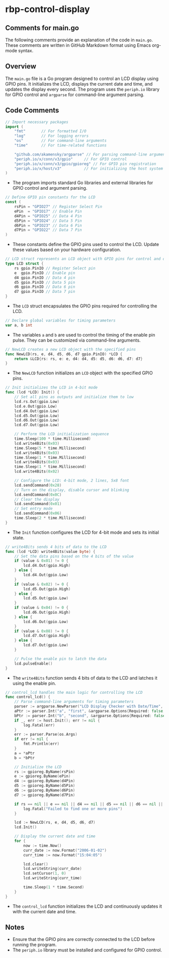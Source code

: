 # rbp-control-display

## Comments for main.go

The following comments provide an explanation of the code in `main.go`. These comments are written in GitHub Markdown format using Emacs org-mode syntax.

## Overview

The `main.go` file is a Go program designed to control an LCD display using GPIO pins. It initializes the LCD, displays the current date and time, and updates the display every second. The program uses the `periph.io` library for GPIO control and `argparse` for command-line argument parsing.

## Code Comments

```go
// Import necessary packages
import (
	"fmt"       // For formatted I/O
	"log"       // For logging errors
	"os"        // For command-line arguments
	"time"      // For time-related functions

	"github.com/akamensky/argparse" // For parsing command-line arguments
	"periph.io/x/conn/v3/gpio"     // For GPIO control
	"periph.io/x/conn/v3/gpio/gpioreg" // For GPIO pin registration
	"periph.io/x/host/v3"          // For initializing the host system
)
```

+ The program imports standard Go libraries and external libraries for GPIO control and argument parsing.

```go
// Define GPIO pin constants for the LCD
const (
	rsPin = "GPIO27" // Register Select Pin
	ePin  = "GPIO17" // Enable Pin
	d4Pin = "GPIO25" // Data 4 Pin
	d5Pin = "GPIO24" // Data 5 Pin
	d6Pin = "GPIO23" // Data 6 Pin
	d7Pin = "GPIO22" // Data 7 Pin
)
```

+ These constants define the GPIO pins used to control the LCD. Update these values based on your hardware configuration.

```go
// LCD struct represents an LCD object with GPIO pins for control and data
type LCD struct {
	rs gpio.PinIO // Register Select pin
	e  gpio.PinIO // Enable pin
	d4 gpio.PinIO // Data 4 pin
	d5 gpio.PinIO // Data 5 pin
	d6 gpio.PinIO // Data 6 pin
	d7 gpio.PinIO // Data 7 pin
}
```

+ The `LCD` struct encapsulates the GPIO pins required for controlling the LCD.

```go
// Declare global variables for timing parameters
var a, b int
```

+ The variables `a` and `b` are used to control the timing of the enable pin pulse. They can be customized via command-line arguments.

```go
// NewLCD creates a new LCD object with the specified pins
func NewLCD(rs, e, d4, d5, d6, d7 gpio.PinIO) *LCD {
	return &LCD{rs: rs, e: e, d4: d4, d5: d5, d6: d6, d7: d7}
}
```

+ The `NewLCD` function initializes an `LCD` object with the specified GPIO pins.

```go
// Init initializes the LCD in 4-bit mode
func (lcd *LCD) Init() {
	// Set all pins as outputs and initialize them to low
	lcd.rs.Out(gpio.Low)
	lcd.e.Out(gpio.Low)
	lcd.d4.Out(gpio.Low)
	lcd.d5.Out(gpio.Low)
	lcd.d6.Out(gpio.Low)
	lcd.d7.Out(gpio.Low)

	// Perform the LCD initialization sequence
	time.Sleep(100 * time.Millisecond)
	lcd.write4Bits(0x03)
	time.Sleep(5 * time.Millisecond)
	lcd.write4Bits(0x03)
	time.Sleep(1 * time.Millisecond)
	lcd.write4Bits(0x03)
	time.Sleep(1 * time.Millisecond)
	lcd.write4Bits(0x02)

	// Configure the LCD: 4-bit mode, 2 lines, 5x8 font
	lcd.sendCommand(0x28)
	// Turn on the display, disable cursor and blinking
	lcd.sendCommand(0x0C)
	// Clear the display
	lcd.sendCommand(0x01)
	// Set entry mode
	lcd.sendCommand(0x06)
	time.Sleep(2 * time.Millisecond)
}
```

+ The `Init` function configures the LCD for 4-bit mode and sets its initial state.

```go
// write4Bits sends 4 bits of data to the LCD
func (lcd *LCD) write4Bits(value byte) {
	// Set the data pins based on the 4 bits of the value
	if (value & 0x01) != 0 {
		lcd.d4.Out(gpio.High)
	} else {
		lcd.d4.Out(gpio.Low)
	}
	if (value & 0x02) != 0 {
		lcd.d5.Out(gpio.High)
	} else {
		lcd.d5.Out(gpio.Low)
	}
	if (value & 0x04) != 0 {
		lcd.d6.Out(gpio.High)
	} else {
		lcd.d6.Out(gpio.Low)
	}
	if (value & 0x08) != 0 {
		lcd.d7.Out(gpio.High)
	} else {
		lcd.d7.Out(gpio.Low)
	}

	// Pulse the enable pin to latch the data
	lcd.pulseEnable()
}
```

+ The `write4Bits` function sends 4 bits of data to the LCD and latches it using the enable pin.

```go
// control_lcd handles the main logic for controlling the LCD
func control_lcd() {
	// Parse command-line arguments for timing parameters
	parser := argparse.NewParser("LCD Display Checker with Date/Time", "LCD Display Checker with Date/Time")
	aPtr := parser.Int("a", "first", &argparse.Options{Required: false, Help: "first number", Default: 1})
	bPtr := parser.Int("b", "second", &argparse.Options{Required: false, Help: "second number", Default: 1})
	if _, err := host.Init(); err != nil {
		log.Fatal(err)
	}
	err := parser.Parse(os.Args)
	if err != nil {
		fmt.Println(err)
	}
	a = *aPtr
	b = *bPtr

	// Initialize the LCD
	rs := gpioreg.ByName(rsPin)
	e := gpioreg.ByName(ePin)
	d4 := gpioreg.ByName(d4Pin)
	d5 := gpioreg.ByName(d5Pin)
	d6 := gpioreg.ByName(d6Pin)
	d7 := gpioreg.ByName(d7Pin)

	if rs == nil || e == nil || d4 == nil || d5 == nil || d6 == nil || d7 == nil {
		log.Fatal("Failed to find one or more pins")
	}

	lcd := NewLCD(rs, e, d4, d5, d6, d7)
	lcd.Init()

	// Display the current date and time
	for {
		now := time.Now()
		curr_date := now.Format("2006-01-02")
		curr_time := now.Format("15:04:05")

		lcd.clear()
		lcd.writeString(curr_date)
		lcd.setCursor(1, 0)
		lcd.writeString(curr_time)

		time.Sleep(1 * time.Second)
	}
}
```

+ The `control_lcd` function initializes the LCD and continuously updates it with the current date and time.

## Notes

+ Ensure that the GPIO pins are correctly connected to the LCD before running the program.
+ The `periph.io` library must be installed and configured for GPIO control.

